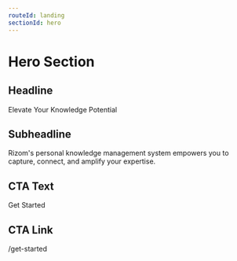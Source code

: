 ```yaml
---
routeId: landing
sectionId: hero
---
```

# Hero Section

## Headline
Elevate Your Knowledge Potential

## Subheadline
Rizom's personal knowledge management system empowers you to capture, connect, and amplify your expertise.

## CTA Text
Get Started

## CTA Link
/get-started
